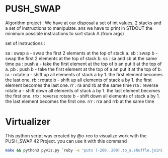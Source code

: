 # PUSH_SWAP

Algorithm project : We have at our disposal a set of int values, 2 stacks and a set of instructions to manipulate.
ans we have to print in STDOUT the minimum possible instractions to sort stack A (from args)

set of instructions :

sa : swap a - swap the first 2 elements at the top of stack a.
sb : swap b - swap the first 2 elements at the top of stack b.
ss : sa and sb at the same time
pa : push a - take the first element at the top of b an put it at the top of a.
pb : push b - take the first element at the top of a an put it at the top of b.
ra : rotate a - shift up all elements of stack a by 1. the first element becomes the last one.
rb : rotate b - shift up all elements of stack a by 1. the first element becomes the last one.
rr : ra and rb at the same time
rra : reverse rotate a - shift down all elements of stack a by 1. the last element becomes the first one.
rrb : reverse rotate b - shift down all elements of stack a by 1. the last element becomes the first one.
rrr : rra and rrb at the same time

# Virtualizer

This python script was created by @o-reo to visualize work with the PUSH_SWAP 42 Project.
you can use it with this command
```Bash
make && python3 pyviz.py `ruby -e "puts (-200..200).to_a.shuffle.join(' ')"`
```
